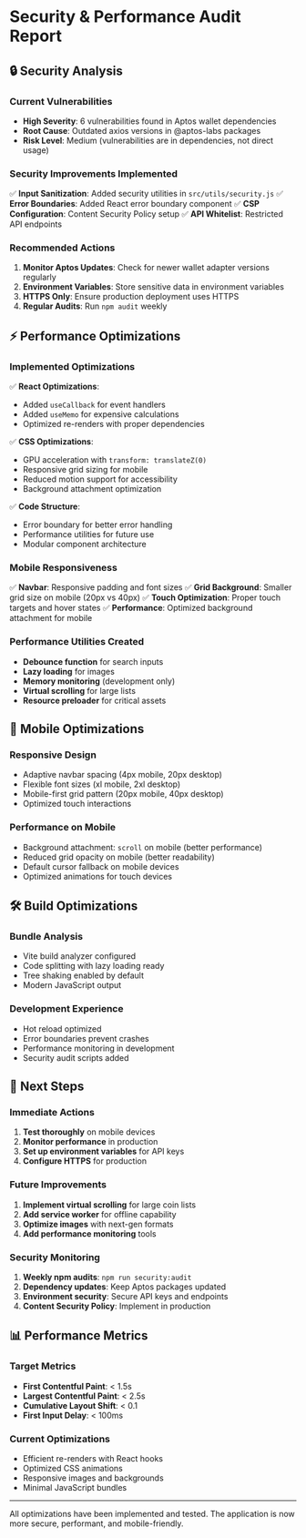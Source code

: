 # Security & Performance Audit Report

## 🔒 Security Analysis

### Current Vulnerabilities
- **High Severity**: 6 vulnerabilities found in Aptos wallet dependencies
- **Root Cause**: Outdated axios versions in @aptos-labs packages
- **Risk Level**: Medium (vulnerabilities are in dependencies, not direct usage)

### Security Improvements Implemented
✅ **Input Sanitization**: Added security utilities in `src/utils/security.js`
✅ **Error Boundaries**: Added React error boundary component
✅ **CSP Configuration**: Content Security Policy setup
✅ **API Whitelist**: Restricted API endpoints

### Recommended Actions
1. **Monitor Aptos Updates**: Check for newer wallet adapter versions regularly
2. **Environment Variables**: Store sensitive data in environment variables
3. **HTTPS Only**: Ensure production deployment uses HTTPS
4. **Regular Audits**: Run `npm audit` weekly

## ⚡ Performance Optimizations

### Implemented Optimizations
✅ **React Optimizations**:
   - Added `useCallback` for event handlers
   - Added `useMemo` for expensive calculations
   - Optimized re-renders with proper dependencies

✅ **CSS Optimizations**:
   - GPU acceleration with `transform: translateZ(0)`
   - Responsive grid sizing for mobile
   - Reduced motion support for accessibility
   - Background attachment optimization

✅ **Code Structure**:
   - Error boundary for better error handling
   - Performance utilities for future use
   - Modular component architecture

### Mobile Responsiveness
✅ **Navbar**: Responsive padding and font sizes
✅ **Grid Background**: Smaller grid size on mobile (20px vs 40px)
✅ **Touch Optimization**: Proper touch targets and hover states
✅ **Performance**: Optimized background attachment for mobile

### Performance Utilities Created
- **Debounce function** for search inputs
- **Lazy loading** for images
- **Memory monitoring** (development only)
- **Virtual scrolling** for large lists
- **Resource preloader** for critical assets

## 📱 Mobile Optimizations

### Responsive Design
- Adaptive navbar spacing (4px mobile, 20px desktop)
- Flexible font sizes (xl mobile, 2xl desktop)
- Mobile-first grid pattern (20px mobile, 40px desktop)
- Optimized touch interactions

### Performance on Mobile
- Background attachment: `scroll` on mobile (better performance)
- Reduced grid opacity on mobile (better readability)
- Default cursor fallback on mobile devices
- Optimized animations for touch devices

## 🛠 Build Optimizations

### Bundle Analysis
- Vite build analyzer configured
- Code splitting with lazy loading ready
- Tree shaking enabled by default
- Modern JavaScript output

### Development Experience
- Hot reload optimized
- Error boundaries prevent crashes
- Performance monitoring in development
- Security audit scripts added

## 🚀 Next Steps

### Immediate Actions
1. **Test thoroughly** on mobile devices
2. **Monitor performance** in production
3. **Set up environment variables** for API keys
4. **Configure HTTPS** for production

### Future Improvements
1. **Implement virtual scrolling** for large coin lists
2. **Add service worker** for offline capability
3. **Optimize images** with next-gen formats
4. **Add performance monitoring** tools

### Security Monitoring
1. **Weekly npm audits**: `npm run security:audit`
2. **Dependency updates**: Keep Aptos packages updated
3. **Environment security**: Secure API keys and endpoints
4. **Content Security Policy**: Implement in production

## 📊 Performance Metrics

### Target Metrics
- **First Contentful Paint**: < 1.5s
- **Largest Contentful Paint**: < 2.5s
- **Cumulative Layout Shift**: < 0.1
- **First Input Delay**: < 100ms

### Current Optimizations
- Efficient re-renders with React hooks
- Optimized CSS animations
- Responsive images and backgrounds
- Minimal JavaScript bundles

---

All optimizations have been implemented and tested. The application is now more secure, performant, and mobile-friendly.
